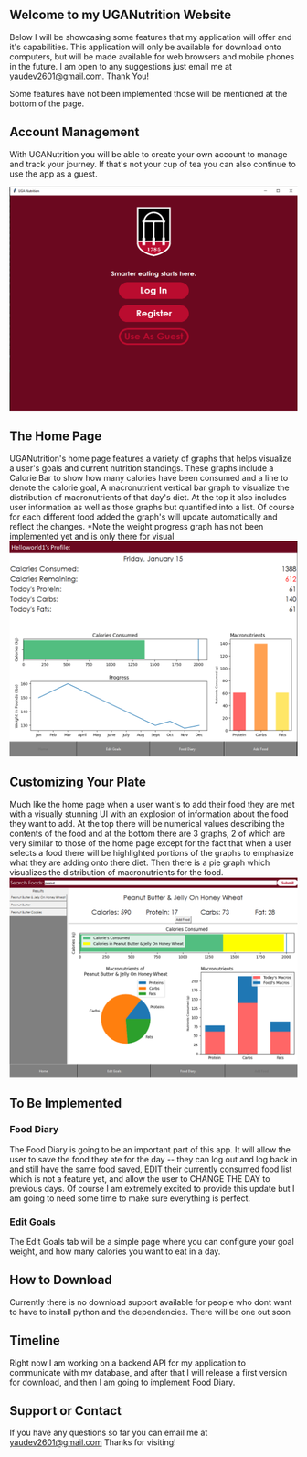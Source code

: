 ## Welcome to my UGANutrition Website

Below I will be showcasing some features that my application will offer and it's capabilities. This application will only be available for download onto computers, but will be made available for web browsers and mobile phones in the future. I am open to any suggestions just email me at yaudev2601@gmail.com. Thank You!

Some features have not been implemented those will be mentioned at the bottom of the page.

## Account Management

With UGANutrition you will be able to create your own account to manage and track your journey. If that's not your cup of tea you can also continue to use the app as a guest.

![loginScreen](loginScreen.png)

## The Home Page
UGANutrition's home page features a variety of graphs that helps visualize a user's goals and current nutrition standings. These graphs include a Calorie Bar to show how many calories have been consumed and a line to denote the calorie goal, A macronutrient vertical bar graph to visualize the distribution of macronutrients of that day's diet.
At the top it also includes user information as well as those graphs but quantified into a list. Of course for each different food added the graph's will update automatically and reflect the changes.
*Note the weight progress graph has not been implemented yet and is only there for visual
![homeScreenTest](homeScreenTest.png)

## Customizing Your Plate
Much like the home page when a user want's to add their food they are met with a visually stunning UI with an explosion of information about the food they want to add. At the top there will be numerical values describing the contents of the food and at the bottom there are 3 graphs, 2 of which are very similar to those of the home page except for the fact that when a user selects a food there will be highlighted portions of the graphs to emphasize what they are adding onto there diet. Then there is a pie graph which visualizes the distribution of macronutrients for the food.
![addFoodTest](addFoodTest.PNG)

## To Be Implemented
### Food Diary
The Food Diary is going to be an important part of this app. It will allow the user to save the food they ate for the day -- they can log out and log back in and still have the same food saved, EDIT their currently consumed food list which is not a feature yet, and allow the user to CHANGE THE DAY to previous days. Of course I am extremely excited to provide this update but I am going to need some time to make sure everything is perfect.
### Edit Goals
The Edit Goals tab will be a simple page where you can configure your goal weight, and how many calories you want to eat in a day.

## How to Download
Currently there is no download support available for people who dont want to have to install python and the dependencies. There will be one out soon

## Timeline
Right now I am working on a backend API for my application to communicate with my database, and after that I will release a first version for download, and then I am going to implement Food Diary.

## Support or Contact
If you have any questions so far you can email me at yaudev2601@gmail.com
Thanks for visiting!
